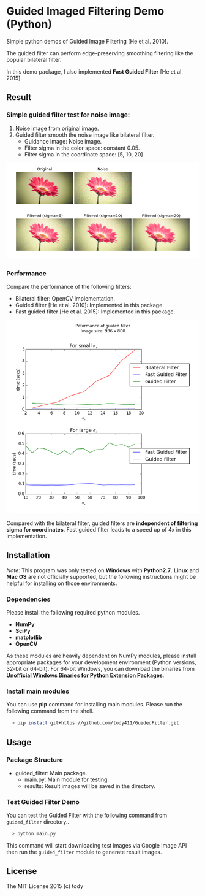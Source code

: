 
Guided Imaged Filtering Demo (Python)
====

Simple python demos of Guided Image Filtering [He et al. 2010].

The guided filter can perform edge-preserving smoothing filtering like the popular bilateral filter.

In this demo package, I also implemented **Fast Guided Filter** [He et al. 2015].

## Result

### Simple guided filter test for noise image:

1. Noise image from original image.
2. Guided filter smooth the noise image like bilateral filter.
    * Guidance image: Noise image.
    * Filter sigma in the color space: constant 0.05.
    * Filter sigma in the coordinate space: [5, 10, 20]

![flower_1](guided_filter/results/flower_1.png)

### Performance

Compare the performance of the following filters:

* Bilateral filter: OpenCV implementation.
* Guided filter [He et al. 2010]: Implemented in this package.
* Fast guided filter [He et al. 2015]: Implemented in this package.

![performance](guided_filter/results/performance.png)

Compared with the bilateral filter, guided filters are **independent of filtering sigma for coordinates**.
Fast guided filter leads to a speed up of 4x in this implementation.

## Installation

*Note*: This program was only tested on **Windows** with **Python2.7**.
**Linux** and **Mac OS** are not officially supported,
but the following instructions might be helpful for installing on those environments.

### Dependencies
Please install the following required python modules.

* **NumPy**
* **SciPy**
* **matplotlib**
* **OpenCV**

As these modules are heavily dependent on NumPy modules, please install appropriate packages for your development environment (Python versions, 32-bit or 64-bit).
For 64-bit Windows, you can download the binaries from [**Unofficial Windows Binaries for Python Extension Packages**](http://www.lfd.uci.edu/~gohlke/pythonlibs/).

<!-- This program also uses **docopt** for CLI.
**docopt** will be installed automatically through the following **pip** command for main modules. -->

### Install main modules

You can use **pip** command for installing main modules.
Please run the following command from the shell.

``` bash
  > pip install git+https://github.com/tody411/GuidedFilter.git
```

## Usage
### Package Structure
* guided_filter: Main package.
    - main.py: Main module for testing.
    - results: Result images will be saved in the directory.

### Test Guided Filter Demo
You can test the Guided Filter with the following command from ```guided_filter``` directory..
``` bash
  > python main.py
```

This command will start downloading test images via Google Image API then run the ```guided_filter``` module to generate result images.

<!-- ## API Document

API document will be managed by [doxygen](http://www.stack.nl/~dimitri/doxygen/) framework.
Online version is provided in the following link:
* [**inversetoon API Document**](http://tody411.github.io/InverseToon/index.html) (html)

For a local copy, please use the following doxygen command from *doxygen* directory.
``` bash
  > doxygen doxygen_config
``` -->

<!-- ## Future tasks

* [ ] Performance tests. -->

## License

The MIT License 2015 (c) tody